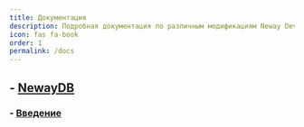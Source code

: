 ```yaml
---
title: Документация
description: Подробная документация по различным модификациям Neway Dev Team.
icon: fas fa-book
order: 1
permalink: /docs
---
```


## - [NewayDB](https://nwboog55.github.io/posts/newaydb/)
### - [Введение](https://nwboog55.github.io/docs/newaydb.md)
